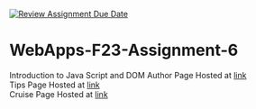 [![Review Assignment Due Date](https://classroom.github.com/assets/deadline-readme-button-24ddc0f5d75046c5622901739e7c5dd533143b0c8e959d652212380cedb1ea36.svg)](https://classroom.github.com/a/b9NC0g7h)
# WebApps-F23-Assignment-6
Introduction to Java Script and DOM
Author Page Hosted at [link](https://44-563-webapps-f23.github.io/44563-webapps-f23-assignment6-mahithasrikurri/author.html) <br>
Tips Page Hosted at [link](https://44-563-webapps-f23.github.io/44563-webapps-f23-assignment6-mahithasrikurri/tips.html) <br>
Cruise Page Hosted at [link](https://44-563-webapps-f23.github.io/44563-webapps-f23-assignment6-mahithasrikurri//cruise.html)
